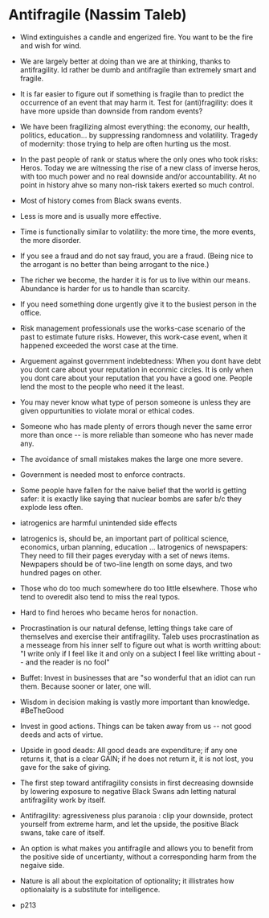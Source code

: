 # Antifragile (Nassim Taleb)

- Wind extinguishes a candle and engerized fire. You want to be the fire and wish for wind.

- We are largely better at doing than we are at thinking, thanks to antifragility. Id rather be dumb and antifragile than extremely smart and fragile.

- It is far easier to figure out if something is fragile than to predict the occurrence of an event that may harm it.
   Test for (anti)fragility: does it have more upside than downside from random events?

- We have been fragilizing almost everything: the economy, our health, politics, education... by suppressing randomness and volatility.
   Tragedy of modernity: those trying to help are often hurting us the most.

- In the past people of rank or status where the only ones who took risks: Heros.
  Today we are witnessing the rise of a new class of inverse heros, with too much power and no real downside and/or accountability.
  At no point in history ahve so many non-risk takers exerted so much control.

- Most of history comes from Black swans events.

- Less is more and is usually more effective.

- Time is functionally similar to volatility: the more time, the more events, the more disorder.

- If you see a fraud and do not say fraud, you are a fraud.
  (Being nice to the arrogant is no better than being arrogant to the nice.)
  
- The richer we become, the harder it is for us to live within our means. Abundance is harder for us to handle than scarcity.

- If you need something done urgently give it to the busiest person in the office.

- Risk management professionals use the works-case scenario of the past to estimate future risks.
  However, this work-case event, when it happened exceeded the worst case at the time.

- Arguement against government indebtedness: When you dont have debt you dont care about your reputation in econmic circles.
  It is only when you dont care about your reputation that you have a good one. People lend the most to the people who need it the least.

- You may never know what type of person someone is unless they are given oppurtunities to violate moral or ethical codes.

- Someone who has made plenty of errors though never the same error more than once -- is more reliable than someone who has never made any.

- The avoidance of small mistakes makes the large one more severe.

- Government is needed most to enforce contracts.

- Some people have fallen for the naive belief that the world is getting safer: it is exactly like saying that nuclear bombs are safer b/c they explode less often.

- iatrogenics are harmful unintended side effects

- Iatrogenics is, should be, an important part of political science, economics, urban planning, education ...
   Iatrogenics of newspapers: They need to fill their pages everyday with a set of news items.
   Newpapers should be of two-line length on some days, and two hundred pages on other.

- Those who do too much somewhere do too little elsewhere. Those who tend to overedit also tend to miss the real typos.

- Hard to find heroes who became heros for nonaction.

- Procrastination is our natural defense, letting things take care of themselves and exercise their antifragility.
    Taleb uses procrastination as a messeage from his inner self to figure out what is worth writting about:
    	  "I write only if I feel like it and only on a subject I feel like writting about -- and the reader is no fool"


- Buffet: Invest in businesses that are "so wonderful that an idiot can run them. Because sooner or later, one will.

- Wisdom in decision making is vastly more important than knowledge. #BeTheGood

- Invest in good actions. Things can be taken away from us -- not good deeds and acts of virtue.

- Upside in good deads: All good deads are expenditure; if any one returns it, that is a clear GAIN; if he does not return it, it is not lost, you gave for the sake of giving.

- The first step toward antifragility consists in first decreasing downside by lowering exposure to negative Black Swans adn letting natural antifragility work by itself.

- Antifragility: agressiveness plus paranoia : clip your downside, protect yourself from extreme harm, and let the upside, the positive Black swans, take care of itself.

- An option is what makes you antifragile and allows you to benefit from the positive side of uncertianty, without a corresponding harm from the negaive side.

- Nature is all about the exploitation of optionality; it illistrates how optionalaity is a substitute for intelligence.

- p213